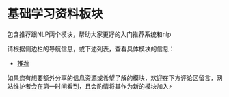 # 基础学习资料板块

包含推荐跟NLP两个模块，帮助大家更好的入门推荐系统和nlp



请根据侧边栏的导航信息，或下述列表，查看具体模块的信息：

- [推荐](/transformer/Recsys.md)

如果您有想要额外分享的信息资源或希望了解的模块，欢迎在下方评论区留言，网站维护者会在第一时间看到，且会酌情将其作为新的模块加入⚡️
